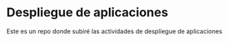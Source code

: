 <h1>Despliegue de aplicaciones</h1>
Este es un repo donde subiré las actividades de despliegue de aplicaciones